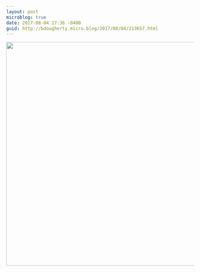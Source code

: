 ```yaml
---
layout: post
microblog: true
date: 2017-08-04 17:36 -0400
guid: http://bdougherty.micro.blog/2017/08/04/213657.html
---
```

<img src="http://bdougherty.micro.blog/uploads/2017/d9b9ca31f1.jpg" width="600" height="600" style="height: auto" />
